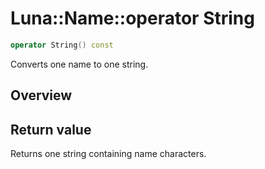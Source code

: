 # Luna::Name::operator String

```c++
operator String() const
```

Converts one name to one string. 

## Overview


## Return value
Returns one string containing name characters. 

